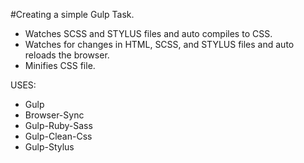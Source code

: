 #Creating a simple Gulp Task.

* Watches SCSS and STYLUS files and auto compiles to CSS.
* Watches for changes in HTML, SCSS, and STYLUS files and auto reloads the browser.
* Minifies CSS file.

USES:
* Gulp
* Browser-Sync
* Gulp-Ruby-Sass
* Gulp-Clean-Css
* Gulp-Stylus
